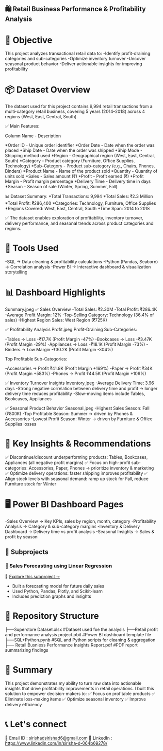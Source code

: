 ## 🛍️ Retail Business Performance & Profitability Analysis 

# 🎯 Objective

This project analyzes transactional retail data to:
-Identify profit-draining categories and sub-categories
-Optimize inventory turnover
-Uncover seasonal product behavior
-Deliver actionable insights for improving profitability

# 📦 Dataset Overview
The dataset used for this project contains 9,994 retail transactions from a multi-category retail business, covering 5 years (2014–2018) across 4 regions (West, East, Central, South).

✅ Main Features:

Column Name  -  	Description

*Order ID	   -   Unique order identifier
*Order Date	 -   Date when the order was placed
*Ship Date	  -   Date when the order was shipped
*Ship Mode	  -   Shipping method used
*Region	     -   Geographical region (West, East, Central, South)
*Category	   -   Product category (Furniture, Office Supplies, Technology)
*Sub-Category - 	Product sub-category (e.g., Chairs, Phones, Binders)
*Product Name	 -  Name of the product sold
*Quantity	   -   Quantity of units sold
*Sales	       -   Sales amount (₹)
*Profit	      -  Profit earned (₹)
*Profit Margin	-  Profit margin percentage
*Delivery Time	-  Delivery time in days
*Season	       - Season of sale (Winter, Spring, Summer, Fall)

📊 Dataset Summary:
*Total Transactions: 9,994
*Total Sales: ₹2.3 Million
*Total Profit: ₹286,400
*Categories: Technology, Furniture, Office Supplies
*Regions Covered: West, East, Central, South
*Time Span: 2014 to 2018

✅ The dataset enables exploration of profitability, inventory turnover, delivery performance, and seasonal trends across product categories and regions.

# 🧰 Tools Used
-SQL → Data cleaning & profitability calculations
-Python (Pandas, Seaborn) → Correlation analysis
-Power BI → Interactive dashboard & visualization storytelling

# 📊 Dashboard Highlights
Summary.jpeg
 ✅ Sales Overview
-Total Sales: ₹2.30M
-Total Profit: ₹286.4K
-Average Profit Margin: 12%
-Top-Selling Category: Technology (36.4% of sales)
-Highest Region Sales: West Region (₹725K)

 ✅ Profitability Analysis
Profit.jpeg
 Profit-Draining Sub-Categories:

-Tables → Loss -₹17.7K (Profit Margin -47%)
-Bookcases → Loss -₹3.47K (Profit Margin -29%)
-Appliances → Loss -₹18.1K (Profit Margin -73%)
-Binders → Low Margin -₹30.2K (Profit Margin -304%)

 Top Profitable Sub-Categories:

-Accessories → Profit ₹41.9K (Profit Margin +169%)
-Paper → Profit ₹34K (Profit Margin +583%)
-Phones → Profit ₹44.5K (Profit Margin +106%)

 ✅ Inventory Turnover Insights
Inventory.jpeg
-Average Delivery Time: 3.96 days
-Strong negative correlation between delivery time and profit → longer delivery time reduces profitability
-Slow-moving items include Tables, Bookcases, Appliances

 ✅ Seasonal Product Behavior
Seasonal.jpeg
-Highest Sales Season: Fall (₹800K)
-Top Profitable Season: Summer → driven by Phones & Accessories
-Lowest Profit Season: Winter → driven by Furniture & Office Supplies losses

# 📝 Key Insights & Recommendations

✅ Discontinue/discount underperforming products: Tables, Bookcases, Appliances (all negative profit margins)
✅ Focus on high-profit sub-categories: Accessories, Paper, Phones → prioritize inventory & marketing
✅ Optimize delivery operations: faster shipping improves profitability
✅ Align stock levels with seasonal demand: ramp up stock for Fall, reduce Furniture stock for Winter

# 🖥️ Power BI Dashboard Pages

-Sales Overview → Key KPIs, sales by region, month, category
-Profitability Analysis → Category & sub-category margins
-Inventory & Delivery Dashboard → Delivery time vs profit analysis
-Seasonal Insights → Sales & profit by season

## 📂 Subprojects

### 🔮 Sales Forecasting using Linear Regression
📂 [Explore this subproject ➝](./Linear_Regression_Sales_Forecasting/README.md)
- Built a forecasting model for future daily sales
- Used Python, Pandas, Plotly, and Scikit-learn
- Includes prediction graphs and insights

# 📂 Repository Structure

├──Superstore Dataset.xlsx                                   #Dataset used foe the analysis
├──Retail profit and performance analysis project.pbit	      #Power BI dashboard template file
├──SQL+Python.pynb	                                          #SQL and Python scripts for cleaning & aggregation
├── Retail Busniess Performance Insights Report.pdf	          #PDF report summarizing findings 

# 📝 Summary
This project demonstrates my ability to turn raw data into actionable insights that drive profitability improvements in retail operations. I built this solution to empower decision-makers to:
✅ Focus on profitable products
✅ Eliminate loss-making items
✅ Optimize seasonal inventory
✅ Improve delivery efficiency

# 📞 Let's connect
📧 Email ID : sirishadsirishad6@gmail.com
💼 LinkedIn : https://www.linkedin.com/in/sirisha-d-064b69278/


